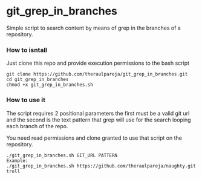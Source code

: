 # git_grep_in_branches
Simple script to search content by means of grep in the branches of a repository.

### How to isntall
Just clone this repo and provide execution permissions to the bash script
```
git clone https://github.com/theraulpareja/git_grep_in_branches.git
cd git_grep_in_branches
chmod +x git_grep_in_branches.sh
```

### How to use it
The script requires 2 positional parameters the first must be a valid git url and the second is the text pattern that grep will use for the search looping each branch of the repo.

You need read permissions and clone granted to use that script on the repository.

```
./git_grep_in_branches.sh GIT_URL PATTERN
Example:
./git_grep_in_branches.sh https://github.com/theraulpareja/naughty.git troll
```
